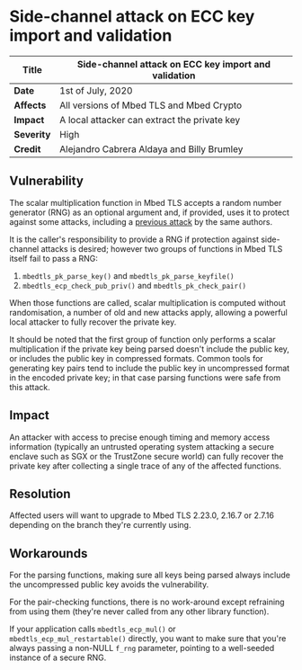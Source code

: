 # Side-channel attack on ECC key import and validation

**Title** |  Side-channel attack on ECC key import and validation
---|---
**Date** |  1st of July, 2020
**Affects** |  All versions of Mbed TLS and Mbed Crypto
**Impact** |  A local attacker can extract the private key
**Severity** |  High
**Credit** |  Alejandro Cabrera Aldaya and Billy Brumley

## Vulnerability

The scalar multiplication function in Mbed TLS accepts a random number
generator (RNG) as an optional argument and, if provided, uses it to protect
against some attacks, including a [previous
attack](https://tls.mbed.org/tech-updates/security-advisories/mbedtls-security-advisory-2020-04)
by the same authors.

It is the caller's responsibility to provide a RNG if protection against side-
channel attacks is desired; however two groups of functions in Mbed TLS itself
fail to pass a RNG:

  1. `mbedtls_pk_parse_key()` and `mbedtls_pk_parse_keyfile()`
  2. `mbedtls_ecp_check_pub_priv()` and `mbedtls_pk_check_pair()`

When those functions are called, scalar multiplication is computed without
randomisation, a number of old and new attacks apply, allowing a powerful
local attacker to fully recover the private key.

It should be noted that the first group of function only performs a scalar
multiplication if the private key being parsed doesn't include the public key,
or includes the public key in compressed formats. Common tools for generating
key pairs tend to include the public key in uncompressed format in the encoded
private key; in that case parsing functions were safe from this attack.

## Impact

An attacker with access to precise enough timing and memory access information
(typically an untrusted operating system attacking a secure enclave such as
SGX or the TrustZone secure world) can fully recover the private key after
collecting a single trace of any of the affected functions.

## Resolution

Affected users will want to upgrade to Mbed TLS 2.23.0, 2.16.7 or 2.7.16
depending on the branch they're currently using.

## Workarounds

For the parsing functions, making sure all keys being parsed always include
the uncompressed public key avoids the vulnerability.

For the pair-checking functions, there is no work-around except refraining
from using them (they're never called from any other library function).

If your application calls `mbedtls_ecp_mul()` or
`mbedtls_ecp_mul_restartable()` directly, you want to make sure that you're
always passing a non-NULL `f_rng` parameter, pointing to a well-seeded
instance of a secure RNG.

